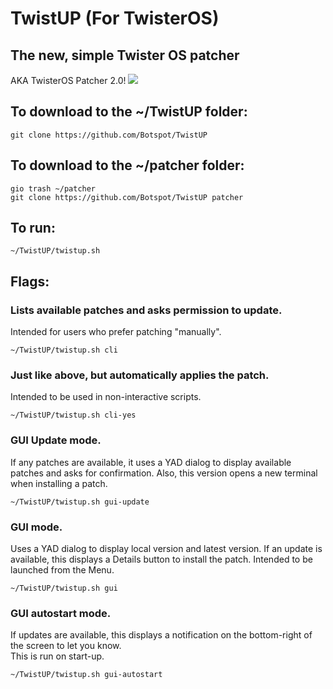 # TwistUP (For TwisterOS)
## The new, simple Twister OS patcher
AKA TwisterOS Patcher 2.0!
![](https://media.discordapp.net/attachments/738534235194916884/759921733825462322/TwisterOSPatcherLogo.png?width=960&height=186)<br>

## To download to the ~/TwistUP folder: 
```
git clone https://github.com/Botspot/TwistUP
```
## To download to the ~/patcher folder:
```
gio trash ~/patcher
git clone https://github.com/Botspot/TwistUP patcher
```
## To run:
```
~/TwistUP/twistup.sh
```
## Flags:
### Lists available patches and asks permission to update.
Intended for users who prefer patching "manually".
```
~/TwistUP/twistup.sh cli
```
### Just like above, but automatically applies the patch.
Intended to be used in non-interactive scripts.
```
~/TwistUP/twistup.sh cli-yes
```
### GUI Update mode.
If any patches are available, it uses a YAD dialog to display available patches and asks for confirmation. Also, this version opens a new terminal when installing a patch.  
```
~/TwistUP/twistup.sh gui-update
```
### GUI mode.  
Uses a YAD dialog to display local version and latest version. If an update is available, this displays a Details button to install the patch.
Intended to be launched from the Menu.
```
~/TwistUP/twistup.sh gui
```
### GUI autostart mode.
If updates are available, this displays a notification on the bottom-right of the screen to let you know.  
This is run on start-up.
```
~/TwistUP/twistup.sh gui-autostart
```
